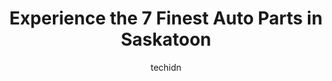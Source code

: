 ---
layout: ampstory
image: https://i0.wp.com/www.auto.or.id/wp-content/uploads/2023/06/partsource-0-saskatoon-1686324773.jpeg?resize=640,853
author: techidn
featured: false
description: Saskatoon, Saskatchewan, Canada is a haven for Auto Parts enthusiasts, boasting an impressive array of 7 top-notch establishments. Whether youre a seasoned connoisseur or simply curious to 
title: Experience the 7 Finest Auto Parts in Saskatoon
cover:
   title: Experience the 7 Finest Auto Parts in Saskatoon
   subtitle: AUTO.OR.ID
   background: https://www.auto.or.id/wp-content/uploads/2023/06/partsource-0-saskatoon-1686324773.jpeg

pages: 
 - layout: thirds
   top: <h1>#1 Tiger Automotive</h1>
   bottom: "<p>Nice place and pretty unique.  Its been around for quite a few years and has a solid history.   They are not cheap or a deal but they own a large part of the market with</p>"
   background: https://www.auto.or.id/wp-content/uploads/2023/06/partsource-1-saskatoon-1686324775.png
   backgroundblur: true
 - layout: thirds
   top: <h1>#2 Bumper to Bumper Sutherland Automotive</h1>
   bottom: "<p>2802 Cleveland Ave, Saskatoon, SK S7K 0E7, Canada</p>"
   background: https://www.auto.or.id/wp-content/uploads/2023/06/partsource-2-saskatoon-1686324775.jpeg
   cta:
      link: https://www.auto.or.id/experience-the-7-finest-auto-parts-in-saskatoon/
      text: Experience the 7 Finest Auto Parts in Saskatoon
 - layout: thirds
   top: <h1>#3 Napa Traction - The Unified Parts Group</h1>
   bottom: "<p>2815 Faithfull Ave, Saskatoon, SK S7K 8E8, Canada</p>"
   background: https://images.unsplash.com/photo-1639928845095-b2c86c3cde80?ixlib=rb-4.0.3&ixid=MnwxMjA3fDB8MHxwaG90by1wYWdlfHx8fGVufDB8fHx8&auto=format&fit=crop&w=640&h=853&q=80
   cta:
      link: https://www.auto.or.id/experience-the-7-finest-auto-parts-in-saskatoon/
      text: Experience the 7 Finest Auto Parts in Saskatoon
 - layout: thirds
   top: <h1>#4 PartSource</h1>
   bottom: "<p>810 Circle Dr E #106e, Saskatoon, SK S7K 3T8, Canada</p>"
   background: https://images.unsplash.com/photo-1574786577759-aebe09a843c6?ixlib=rb-4.0.3&ixid=MnwxMjA3fDB8MHxwaG90by1wYWdlfHx8fGVufDB8fHx8&auto=format&fit=crop&w=640&h=853&q=80
   cta:
      link: https://www.auto.or.id/experience-the-7-finest-auto-parts-in-saskatoon/
      text: Experience the 7 Finest Auto Parts in Saskatoon
 - layout: thirds
   top: <h1>#5 Performance Plus</h1>
   bottom: "<p>416 22 St W, Saskatoon, SK S7M 0R4, Canada</p>"
   background: https://images.unsplash.com/photo-1637160967973-88751d581827?ixlib=rb-4.0.3&ixid=MnwxMjA3fDB8MHxwaG90by1wYWdlfHx8fGVufDB8fHx8&auto=format&fit=crop&w=640&h=853&q=80
   cta:
      link: https://www.auto.or.id/experience-the-7-finest-auto-parts-in-saskatoon/
      text: Experience the 7 Finest Auto Parts in Saskatoon
 - layout: thirds
   top: <h1>#6 WSSL Auto Parts Distributors</h1>
   bottom: "<p>1633 Ontario Ave, Saskatoon, SK S7K 1S7, Canada</p>"
   background: https://images.unsplash.com/photo-1619844175348-a10c44e6f66a?ixlib=rb-4.0.3&ixid=MnwxMjA3fDB8MHxwaG90by1wYWdlfHx8fGVufDB8fHx8&auto=format&fit=crop&w=640&h=853&q=80
   cta:
      link: https://www.auto.or.id/experience-the-7-finest-auto-parts-in-saskatoon/
      text: Experience the 7 Finest Auto Parts in Saskatoon
 - layout: thirds
   top: <h1>#7 Walkers Auto & Body Supplies Ltd</h1>
   bottom: "<p>2323 Faithfull Ave, Saskatoon, SK S7K 1T9, Canada</p>"
   background: https://images.unsplash.com/photo-1611088135647-aa5eb1b5f390?ixlib=rb-4.0.3&ixid=MnwxMjA3fDB8MHxwaG90by1wYWdlfHx8fGVufDB8fHx8&auto=format&fit=crop&w=640&h=853&q=80
   cta:
      link: https://www.auto.or.id/experience-the-7-finest-auto-parts-in-saskatoon/
      text: Experience the 7 Finest Auto Parts in Saskatoon
 - layout: thirds
   middle: Continue reading...
   background: https://images.unsplash.com/photo-1522266925358-423ceac13bc9?ixlib=rb-4.0.3&ixid=MnwxMjA3fDB8MHxwaG90by1wYWdlfHx8fGVufDB8fHx8&auto=format&fit=crop&w=640&h=853&q=80
   cta:
      link: https://www.auto.or.id/experience-the-7-finest-auto-parts-in-saskatoon/
      text: Experience the 7 Finest Auto Parts in Saskatoon

---
